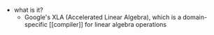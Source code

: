   * what is it?
    * Google's XLA (Accelerated Linear Algebra), which is a domain-specific [[compiler]] for linear algebra operations
